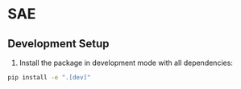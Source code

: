 # SAE

## Development Setup

1. Install the package in development mode with all dependencies:

```bash
pip install -e ".[dev]"
```
